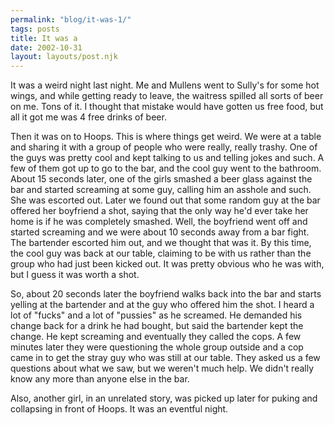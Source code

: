 ```yaml
---
permalink: "blog/it-was-1/"
tags: posts
title: It was a
date: 2002-10-31
layout: layouts/post.njk
---
```


It was a weird night last night. Me and Mullens went to Sully's for some hot wings, and while getting ready to leave, the waitress spilled all sorts of beer on me. Tons of it. I thought that mistake would have gotten us free food, but all it got me was 4 free drinks of beer. 

Then it was on to Hoops. This is where things get weird. We were at a table and sharing it with a group of people who were really, really trashy. One of the guys was pretty cool and kept talking to us and telling jokes and such. A few of them got up to go to the bar, and the cool guy went to the bathroom. About 15 seconds later, one of the girls smashed a beer glass against the bar and started screaming at some guy, calling him an asshole and such. She was escorted out. Later we found out that some random guy at the bar offered her boyfriend a shot, saying that the only way he'd ever take her home is if he was completely smashed. Well, the boyfriend went off and started screaming and we were about 10 seconds away from a bar fight. The bartender escorted him out, and we thought that was it. By this time, the cool guy was back at our table, claiming to be with us rather than the group who had just been kicked out. It was pretty obvious who he was with, but I guess it was worth a shot.

So, about 20 seconds later the boyfriend walks back into the bar and starts yelling at the bartender and at the guy who offered him the shot. I heard a lot of "fucks" and a lot of "pussies" as he screamed. He demanded his change back for a drink he had bought, but said the bartender kept the change. He kept screaming and eventually they called the cops. A few minutes later they were questioning the whole group outside and a cop came in to get the stray guy who was still at our table. They asked us a few questions about what we saw, but we weren't much help. We didn't really know any more than anyone else in the bar.

Also, another girl, in an unrelated story, was picked up later for puking and collapsing in front of Hoops. It was an eventful night.